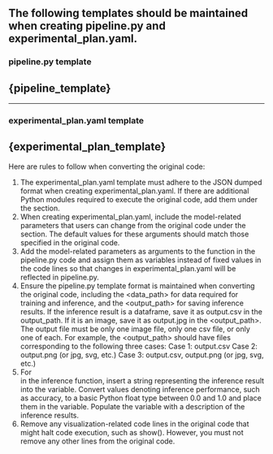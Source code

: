 The following templates should be maintained when creating pipeline.py and experimental_plan.yaml.
--- 
### pipeline.py template 
 {pipeline_template} 
--- 
--- 
### experimental_plan.yaml template 
 {experimental_plan_template}
--- 

Here are rules to follow when converting the original code:

1. The experimental_plan.yaml template must adhere to the JSON dumped format when creating experimental_plan.yaml. If there are additional Python modules required to execute the original code, add them under the <requirements> section.
2. When creating experimental_plan.yaml, include the model-related parameters that users can change from the original code under the <arguments> section. The default values for these arguments should match those specified in the original code.
3. Add the model-related parameters as arguments to the <inference> function in the pipeline.py code and assign them as variables instead of fixed values in the code lines so that changes in experimental_plan.yaml will be reflected in pipeline.py.
4. Ensure the pipeline.py template format is maintained when converting the original code, including the <data_path> for data required for training and inference, and the <output_path> for saving inference results. If the inference result is a dataframe, save it as output.csv in the output_path. If it is an image, save it as output.jpg in the <output_path>. The output file must be only one image file, only one csv file, or only one of each. For example, the <output_path> should have files corresponding to the following three cases:
    Case 1: output.csv
    Case 2: output.png (or jpg, svg, etc.)
    Case 3: output.csv, output.png (or jpg, svg, etc.)
5. For <summary> in the inference function, insert a string representing the inference result into the <result> variable. Convert values denoting inference performance, such as accuracy, to a basic Python float type between 0.0 and 1.0 and place them in the <score> variable. Populate the <note> variable with a description of the inference results.
6. Remove any visualization-related code lines in the original code that might halt code execution, such as show(). However, you must not remove any other lines from the original code.